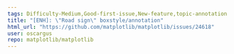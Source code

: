 ```yaml
---
tags: Difficulty-Medium,Good-first-issue,New-feature,topic-annotation
title: "[ENH]: \"Road sign\" boxstyle/annotation"
html_url: "https://github.com/matplotlib/matplotlib/issues/24618"
user: oscargus
repo: matplotlib/matplotlib
---
```



